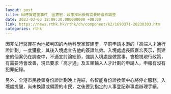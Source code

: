 ```yaml
---
layout: post
title: 回應賀建奎事件　區嘉宏：政策推出後有需要時會作調整
date: 2023-03-03 18:09:30.000000000 +08:00
link: https://news.rthk.hk/rthk/ch/component/k2/1690371-20230303.htm
categories: rthk
---
```


因非法行醫罪在內地被判囚的內地科學家賀建奎，早前申請本港的「高端人才通行證計劃」一度獲批，其後入境處宣告他的簽證無效。入境處處長區嘉宏表示，賀建奎的個案仍在調查中，不適宜討論細節，強調入境處是做實事，會檢視現行政策，有需要時會改善，現已要求「高才通」及五類輸入人才計劃的申請人，申報有沒有犯罪紀錄。

另外，全港市民換領身份證計劃晚上完結，各智能身份證換領中心將停止服務，入境處提醒，尚未換證或領證的市民，之後要到指定的人事登記辦事處辦理手續。
